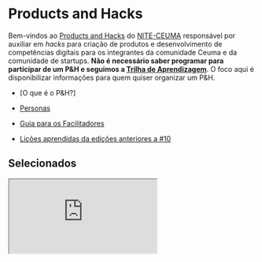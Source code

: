 # Products and Hacks

Bem-vindos ao [Products and Hacks](http://nite.ceuma.br/wiki/doku.php?id=products-and-hacks) do [NITE-CEUMA](http://nite.ceuma.br) responsável por auxiliar em _hacks_ para criação de produtos e desenvolvimento de competências digitais para os integrantes da comunidade Ceuma e da comunidade de startups. **Não é necessário saber programar para participar de um P&H e seguimos a [Trilha de Aprendizagem](https://universidadeagora.com/trilha-de-aprendizagem-products-and-hacks/)**. O foco aqui é disponibilizar informações para quem quiser organizar um P&H.

  - [O que é o P&H?]
  - [Personas](https://nite-ceuma.github.io/products-and-hacks/#personas)
  
  - [Guia para os Facilitadores](#)
  - [Lições aprendidas da edições anteriores a #10](https://nite-ceuma.github.io/products-and-hacks/licoes-aprendidas-das-edicoes-passadas)

## Selecionados

<div width="80% !important">
<iframe src="https://docs.google.com/spreadsheets/d/e/2PACX-1vQxDMa4pF7dEgFqXoXRxG-v4ukygEuASJT8fAjgRdJjQfN2og04oFg8S8gTlcf4-m_Rg0ey-qjKXgG-/pubhtml?gid=532828105&amp;single=true&amp;widget=true&amp;headers=false"></iframe>
</div>
